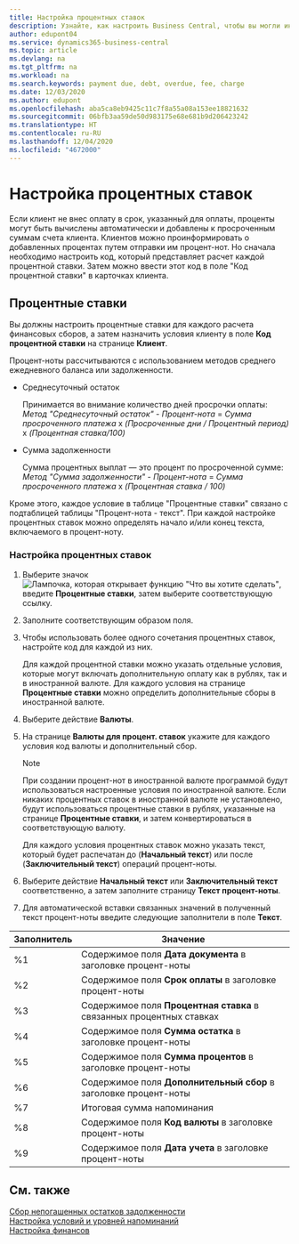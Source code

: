 ```yaml
---
title: Настройка процентных ставок
description: Узнайте, как настроить Business Central, чтобы вы могли информировать клиентов о дополнительных расходах, отправляя напоминания о финансовых расходах.
author: edupont04
ms.service: dynamics365-business-central
ms.topic: article
ms.devlang: na
ms.tgt_pltfrm: na
ms.workload: na
ms.search.keywords: payment due, debt, overdue, fee, charge
ms.date: 12/03/2020
ms.author: edupont
ms.openlocfilehash: aba5ca8eb9425c11c7f8a55a08a153ee18821632
ms.sourcegitcommit: 06bfb3aa59de50d983175e68e681b9d206423242
ms.translationtype: HT
ms.contentlocale: ru-RU
ms.lasthandoff: 12/04/2020
ms.locfileid: "4672000"
---
```

# <a name="set-up-finance-charge-terms"></a>Настройка процентных ставок

Если клиент не внес оплату в срок, указанный для оплаты, проценты могут быть вычислены автоматически и добавлены к просроченным суммам счета клиента. Клиентов можно проинформировать о добавленных процентах путем отправки им процент-нот. Но сначала необходимо настроить код, который представляет расчет каждой процентной ставки. Затем можно ввести этот код в поле "Код процентной ставки" в карточках клиента.  

## <a name="finance-charge-terms"></a>Процентные ставки

Вы должны настроить процентные ставки для каждого расчета финансовых сборов, а затем назначить условия клиенту в поле **Код процентной ставки** на странице **Клиент**.

Процент-ноты рассчитываются с использованием методов среднего ежедневного баланса или задолженности.

* Среднесуточный остаток  
  
  Принимается во внимание количество дней просрочки оплаты:  
  *Метод "Среднесуточный остаток"* - *Процент-нота* = *Сумма просроченного платежа* x *(Просроченные дни / Процентный период)* x *(Процентная ставка/100)*

* Сумма задолженности  
  
  Сумма процентных выплат — это процент по просроченной сумме:  
  *Метод "Сумма задолженности"* - *Процент-нота* = *Сумма просроченного платежа* x *(Процентная ставка / 100)*

Кроме этого, каждое условие в таблице "Процентные ставки" связано с подтаблицей таблицы "Процент-нота - текст". При каждой настройке процентных ставок можно определять начало и/или конец текста, включаемого в процент-ноту.

### <a name="to-set-up-finance-charge-terms"></a>Настройка процентных ставок

1. Выберите значок ![Лампочка, которая открывает функцию "Что вы хотите сделать"](media/ui-search/search_small.png "Что вы хотите сделать"), введите **Процентные ставки**, затем выберите соответствующую ссылку.  
2. Заполните соответствующим образом поля.
3. Чтобы использовать более одного сочетания процентных ставок, настройте код для каждой из них.

    Для каждой процентной ставки можно указать отдельные условия, которые могут включать дополнительную оплату как в рублях, так и в иностранной валюте. Для каждого условия на странице **Процентные ставки** можно определить дополнительные сборы в иностранной валюте.
4. Выберите действие **Валюты**.
5. На странице **Валюты для процент. ставок** укажите для каждого условия код валюты и дополнительный сбор.

    > [!NOTE]  
    > При создании процент-нот в иностранной валюте программой будут использоваться настроенные условия по иностранной валюте. Если никаких процентных ставок в иностранной валюте не установлено, будут использоваться процентные ставки в рублях, указанные на странице **Процентные ставки**, и затем конвертироваться в соответствующую валюту.

    Для каждого условия процентных ставок можно указать текст, который будет распечатан до (**Начальный текст**) или после (**Заключительный текст**) операций процент-ноты.  
6. Выберите действие **Начальный текст** или **Заключительный текст** соответственно, а затем заполните страницу **Текст процент-ноты**.
7. Для автоматической вставки связанных значений в полученный текст процент-ноты введите следующие заполнители в поле **Текст**.

|Заполнитель|Значение|  
|-----------------|-----------|  
|%1|Содержимое поля **Дата документа** в заголовке процент-ноты|  
|%2|Содержимое поля **Срок оплаты** в заголовке процент-ноты|  
|%3|Содержимое поля **Процентная ставка** в связанных процентных ставках|  
|%4|Содержимое поля **Сумма остатка** в заголовке процент-ноты|  
|%5|Содержимое поля **Сумма процентов** в заголовке процент-ноты|  
|%6|Содержимое поля **Дополнительный сбор** в заголовке процент-ноты|  
|%7|Итоговая сумма напоминания|  
|%8|Содержимое поля **Код валюты** в заголовке процент-ноты|  
|%9|Содержимое поля **Дата учета** в заголовке процент-ноты|  

## <a name="see-also"></a>См. также

[Сбор непогашенных остатков задолженности](receivables-collect-outstanding-balances.md)  
[Настройка условий и уровней напоминаний](finance-setup-reminders.md)  
[Настройка финансов](finance-setup-finance.md)  
